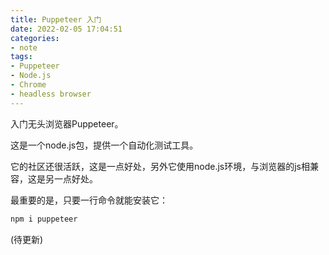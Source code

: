 ```yaml
---
title: Puppeteer 入门
date: 2022-02-05 17:04:51
categories:
- note
tags:
- Puppeteer
- Node.js
- Chrome
- headless browser
---
```


入门无头浏览器Puppeteer。

这是一个node.js包，提供一个自动化测试工具。

它的社区还很活跃，这是一点好处，另外它使用node.js环境，与浏览器的js相兼容，这是另一点好处。

最重要的是，只要一行命令就能安装它：
```bash
npm i puppeteer
```

(待更新)